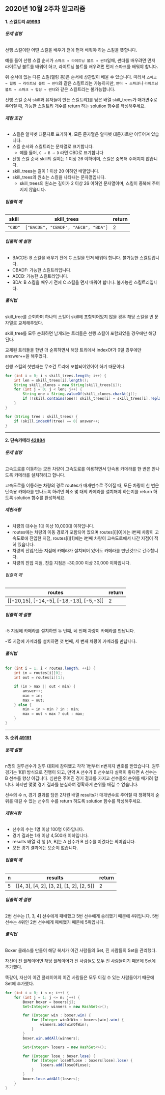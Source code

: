 ## 2020년 10월 2주차 알고리즘

**1. 스킬트리 [49993](https://programmers.co.kr/learn/courses/30/lessons/49993)**

###### **문제 설명**

선행 스킬이란 어떤 스킬을 배우기 전에 먼저 배워야 하는 스킬을 뜻합니다.

예를 들어 선행 스킬 순서가 `스파크 → 라이트닝 볼트 → 썬더`일때, 썬더를 배우려면 먼저 라이트닝 볼트를 배워야 하고, 라이트닝 볼트를 배우려면 먼저 스파크를 배워야 합니다.

위 순서에 없는 다른 스킬(힐링 등)은 순서에 상관없이 배울 수 있습니다. 따라서 `스파크 → 힐링 → 라이트닝 볼트 → 썬더`와 같은 스킬트리는 가능하지만, `썬더 → 스파크`나 `라이트닝 볼트 → 스파크 → 힐링 → 썬더`와 같은 스킬트리는 불가능합니다.

선행 스킬 순서 skill과 유저들이 만든 스킬트리[1](https://programmers.co.kr/learn/courses/30/lessons/49993#fn1)를 담은 배열 skill_trees가 매개변수로 주어질 때, 가능한 스킬트리 개수를 return 하는 solution 함수를 작성해주세요.

###### **제한 조건**

- 스킬은 알파벳 대문자로 표기하며, 모든 문자열은 알파벳 대문자로만 이루어져 있습니다.
- 스킬 순서와 스킬트리는 문자열로 표기합니다.
  - 예를 들어, `C → B → D` 라면 CBD로 표기합니다
- 선행 스킬 순서 skill의 길이는 1 이상 26 이하이며, 스킬은 중복해 주어지지 않습니다.
- skill_trees는 길이 1 이상 20 이하인 배열입니다.
- skill_trees의 원소는 스킬을 나타내는 문자열입니다.
  - skill_trees의 원소는 길이가 2 이상 26 이하인 문자열이며, 스킬이 중복해 주어지지 않습니다.

###### **입출력 예**

| skill   | skill_trees                         | return |
| ------- | ----------------------------------- | ------ |
| `"CBD"` | `["BACDE", "CBADF", "AECB", "BDA"]` | 2      |

###### **입출력 예 설명**

- BACDE: B 스킬을 배우기 전에 C 스킬을 먼저 배워야 합니다. 불가능한 스킬트립니다.
- CBADF: 가능한 스킬트리입니다.
- AECB: 가능한 스킬트리입니다.
- BDA: B 스킬을 배우기 전에 C 스킬을 먼저 배워야 합니다. 불가능한 스킬트리입니다.

###### **풀이법**

skill_tree를 순회하며 하나의 스킬이 skill에 포함되어있지 않을 경우 해당 스킬을 빈 문자열로 교체해주었다.

skill_tree를 모두 순회하면 남게되는 트리들은 선행 스킬이 포함되었을 경우에만 해당된다.

교체된 트리들을 한번 더 순회하면서 해당 트리에서 indexOf가 0일 경우에만 answer++을 해주었다.

선행 스킬의 첫번째는 무조건 트리에 포함되어있어야 하기 때문이다.

```java
for (int i = 0; i < skill_trees.length; i++) {
    int len = skill_trees[i].length();
    String skill_clones = new String(skill_trees[i]);
    for (int j = 0; j < len; j++) {
        String one = String.valueOf(skill_clones.charAt(j));
        if (!skill.contains(one)) skill_trees[i] = skill_trees[i].replace(one, "");
    }
}

for (String tree : skill_trees) {
    if (skill.indexOf(tree) == 0) answer++;
}
```

------

**2. 단속카메라 [42884](https://programmers.co.kr/learn/courses/30/lessons/42884)**

###### **문제 설명**

고속도로를 이동하는 모든 차량이 고속도로를 이용하면서 단속용 카메라를 한 번은 만나도록 카메라를 설치하려고 합니다.

고속도로를 이동하는 차량의 경로 routes가 매개변수로 주어질 때, 모든 차량이 한 번은 단속용 카메라를 만나도록 하려면 최소 몇 대의 카메라를 설치해야 하는지를 return 하도록 solution 함수를 완성하세요.

###### **제한사항**

- 차량의 대수는 1대 이상 10,000대 이하입니다.
- routes에는 차량의 이동 경로가 포함되어 있으며 routes[i][0]에는 i번째 차량이 고속도로에 진입한 지점, routes[i][1]에는 i번째 차량이 고속도로에서 나간 지점이 적혀 있습니다.
- 차량의 진입/진출 지점에 카메라가 설치되어 있어도 카메라를 만난것으로 간주합니다.
- 차량의 진입 지점, 진출 지점은 -30,000 이상 30,000 이하입니다.

###### 입출력 예

| routes                                   | return |
| ---------------------------------------- | ------ |
| [[-20,15], [-14,-5], [-18,-13], [-5,-3]] | 2      |

###### **입출력 예 설명**

-5 지점에 카메라를 설치하면 두 번째, 네 번째 차량이 카메라를 만납니다.

-15 지점에 카메라를 설치하면 첫 번째, 세 번째 차량이 카메라를 만납니다.

###### **풀이법**

```java
for (int i = 1; i < routes.length; ++i) {
    int in = routes[i][0];
    int out = routes[i][1];

    if (in > max || out < min) {
        answer++;
        min = in;
        max = out;
    } else {
        min = in > min ? in : min;
        max = out < max ? out : max;
    }
}
```

-----

**3. 순위 [49191](https://programmers.co.kr/learn/courses/30/lessons/49191)**

###### **문제 설명**

n명의 권투선수가 권투 대회에 참여했고 각각 1번부터 n번까지 번호를 받았습니다. 권투 경기는 1대1 방식으로 진행이 되고, 만약 A 선수가 B 선수보다 실력이 좋다면 A 선수는 B 선수를 항상 이깁니다. 심판은 주어진 경기 결과를 가지고 선수들의 순위를 매기려 합니다. 하지만 몇몇 경기 결과를 분실하여 정확하게 순위를 매길 수 없습니다.

선수의 수 n, 경기 결과를 담은 2차원 배열 results가 매개변수로 주어질 때 정확하게 순위를 매길 수 있는 선수의 수를 return 하도록 solution 함수를 작성해주세요.

###### **제한사항**

- 선수의 수는 1명 이상 100명 이하입니다.
- 경기 결과는 1개 이상 4,500개 이하입니다.
- results 배열 각 행 [A, B]는 A 선수가 B 선수를 이겼다는 의미입니다.
- 모든 경기 결과에는 모순이 없습니다.

###### **입출력 예**

| n    | results                                  | return |
| ---- | ---------------------------------------- | ------ |
| 5    | [[4, 3], [4, 2], [3, 2], [1, 2], [2, 5]] | 2      |

###### **입출력 예 설명**

2번 선수는 [1, 3, 4] 선수에게 패배했고 5번 선수에게 승리했기 때문에 4위입니다.
5번 선수는 4위인 2번 선수에게 패배했기 때문에 5위입니다.

###### **풀이법**

Boxer 클래스를 만들어 해당 복서가 이긴 사람들의 Set, 진 사람들의 Set을 관리했다.

자신이 진 플레이어면 해당 플레이어가 진 사람들도 모두 진 사람들이기 때문에 Set에 추가했다.

똑같이, 자신이 이긴 플레이어의 이긴 사람들은 모두 이길 수 있는 사람들이기 때문에 Set에 추가했다.

```java
for (int i = 0; i < n; i++) {
    for (int j = 1; j <= n; j++) {
        Boxer boxer = boxers[j];
        Set<Integer> winners = new HashSet<>();

        for (Integer win : boxer.win) {
            for (Integer winOfWin : boxers[win].win) {
                winners.add(winOfWin);
            }
        }
        boxer.win.addAll(winners);

        Set<Integer> losers = new HashSet<>();

        for (Integer lose : boxer.lose) {
            for (Integer loseOfLose : boxers[lose].lose) {
                losers.add(loseOfLose);
            }
        }
        boxer.lose.addAll(losers);
    }
}
```

